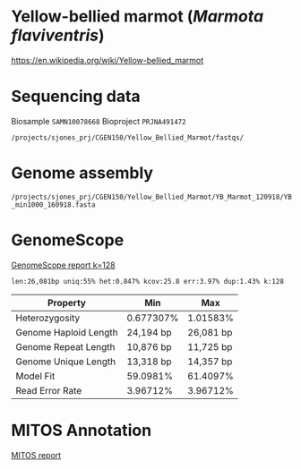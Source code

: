 # Yellow-bellied marmot (*Marmota flaviventris*)

https://en.wikipedia.org/wiki/Yellow-bellied_marmot

# Sequencing data

Biosample `SAMN10078668`
Bioproject `PRJNA491472`

`/projects/sjones_prj/CGEN150/Yellow_Bellied_Marmot/fastqs/`

# Genome assembly

`/projects/sjones_prj/CGEN150/Yellow_Bellied_Marmot/YB_Marmot_120918/YB_min1000_160918.fasta`

# GenomeScope

[GenomeScope report k=128](http://qb.cshl.edu/genomescope/analysis.php?code=WOYLaASOZGOxRJC1Sxz9)

`len:26,081bp uniq:55% het:0.847% kcov:25.8 err:3.97% dup:1.43% k:128`

Property                    | Min             | Max               
----------------------------|-----------------|----------         
Heterozygosity              | 0.677307%       | 1.01583%          
Genome Haploid Length       | 24,194 bp       | 26,081 bp         
Genome Repeat Length        | 10,876 bp       | 11,725 bp         
Genome Unique Length        | 13,318 bp       | 14,357 bp         
Model Fit                   | 59.0981%        | 61.4097%          
Read Error Rate             | 3.96712%        | 3.96712% 

# MITOS Annotation

[MITOS report](http://mitos2.bioinf.uni-leipzig.de/overview.py?hash=eyicFyHD)
